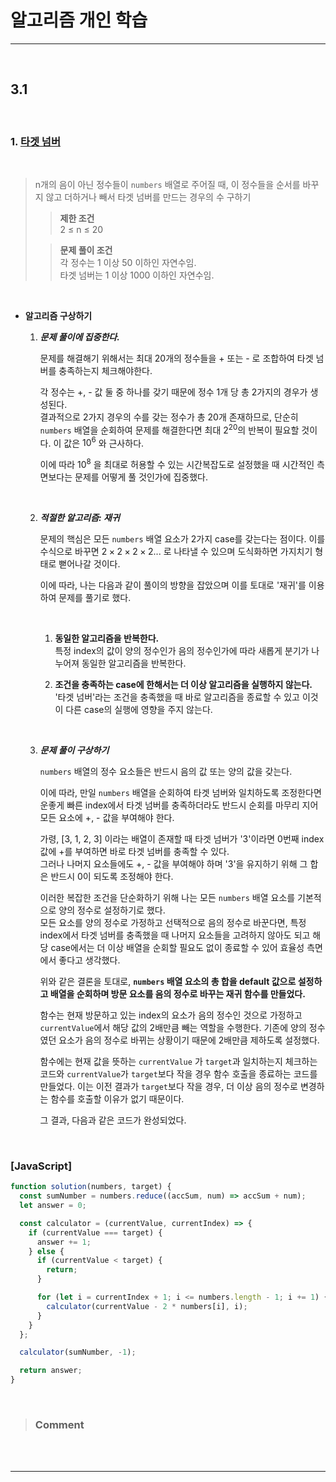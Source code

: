 # 알고리즘 개인 학습

---

<br>

## 3.1

<br>

### 1. [**타겟 넘버**](https://school.programmers.co.kr/learn/courses/30/lessons/43165)

<br>

> n개의 음이 아닌 정수들이 `numbers` 배열로 주어질 때, 이 정수들을 순서를 바꾸지 않고 더하거나 빼서 타겟 넘버를 만드는 경우의 수 구하기
>
> > **제한 조건**  
> > 2 ≤ n ≤ 20
>
> > **문제 풀이 조건**  
> > 각 정수는 1 이상 50 이하인 자연수임.  
> > 타겟 넘버는 1 이상 1000 이하인 자연수임.

<br>

- **알고리즘 구상하기**

  1.  **_문제 풀이에 집중한다._**

      문제를 해결해기 위해서는 최대 20개의 정수들을 + 또는 - 로 조합하여 타겟 넘버를 충족하는지 체크해야한다.

      각 정수는 +, - 값 둘 중 하나를 갖기 때문에 정수 1개 당 총 2가지의 경우가 생성된다.  
      결과적으로 2가지 경우의 수를 갖는 정수가 총 20개 존재하므로, 단순히 `numbers` 배열을 순회하여 문제를 해결한다면 최대 $2^{20}$의 반복이 필요할 것이다. 이 값은 $10^6$ 와 근사하다.

      이에 따라 $10^8$ 을 최대로 허용할 수 있는 시간복잡도로 설정했을 때 시간적인 측면보다는 문제를 어떻게 풀 것인가에 집중했다.

  <br>

  2.  **_적절한 알고리즘: 재귀_**

      문제의 핵심은 모든 `numbers` 배열 요소가 2가지 case를 갖는다는 점이다.
      이를 수식으로 바꾸면 $2 × 2 × 2 × 2 ...$ 로 나타낼 수 있으며 도식화하면 가지치기 형태로 뻗어나갈 것이다.

      이에 따라, 나는 다음과 같이 풀이의 방향을 잡았으며 이를 토대로 '재귀'를 이용하여 문제를 풀기로 했다.

      <br>

      1. **동일한 알고리즘을 반복한다.**  
         특정 index의 값이 양의 정수인가 음의 정수인가에 따라 새롭게 분기가 나누어져 동일한 알고리즘을 반복한다.

      2. **조건을 충족하는 case에 한해서는 더 이상 알고리즘을 실행하지 않는다.**  
         '타겟 넘버'라는 조건을 충족했을 때 바로 알고리즘을 종료할 수 있고 이것이 다른 case의 실행에 영향을 주지 않는다.

  <br>

  3.  **_문제 풀이 구상하기_**

      `numbers` 배열의 정수 요소들은 반드시 음의 값 또는 양의 값을 갖는다.

      이에 따라, 만일 `numbers` 배열을 순회하여 타겟 넘버와 일치하도록 조정한다면 운좋게 빠른 index에서 타겟 넘버를 충족하더라도 반드시 순회를 마무리 지어 모든 요소에 +, - 값을 부여해야 한다.

      가령, [3, 1, 2, 3] 이라는 배열이 존재할 때 타겟 넘버가 '3'이라면 0번째 index 값에 +를 부여하면 바로 타겟 넘버를 충족할 수 있다.  
      그러나 나머지 요소들에도 +, - 값을 부여해야 하며 '3'을 유지하기 위해 그 합은 반드시 0이 되도록 조정해야 한다.

      이러한 복잡한 조건을 단순화하기 위해 나는 모든 `numbers` 배열 요소를 기본적으로 양의 정수로 설정하기로 했다.  
      모든 요소를 양의 정수로 가정하고 선택적으로 음의 정수로 바꾼다면, 특정 index에서 타겟 넘버를 충족했을 때 나머지 요소들을 고려하지 않아도 되고 해당 case에서는 더 이상 배열을 순회할 필요도 없이 종료할 수 있어 효율성 측면에서 좋다고 생각했다.

      위와 같은 결론을 토대로, **`numbers` 배열 요소의 총 합을 default 값으로 설정하고 배열을 순회하며 방문 요소를 음의 정수로 바꾸는 재귀 함수를 만들었다.**

      함수는 현재 방문하고 있는 index의 요소가 음의 정수인 것으로 가정하고 `currentValue`에서 해당 값의 2배만큼 빼는 역할을 수행한다. 기존에 양의 정수였던 요소가 음의 정수로 바뀌는 상황이기 때문에 2배만큼 제하도록 설정했다.

      함수에는 현재 값을 뜻하는 `currentValue` 가 `target`과 일치하는지 체크하는 코드와 `currentValue`가 `target`보다 작을 경우 함수 호출을 종료하는 코드를 만들었다.
      이는 이전 결과가 `target`보다 작을 경우, 더 이상 음의 정수로 변경하는 함수를 호출할 이유가 없기 때문이다.

      그 결과, 다음과 같은 코드가 완성되었다.

<br>

### [JavaScript]

```javascript
function solution(numbers, target) {
  const sumNumber = numbers.reduce((accSum, num) => accSum + num);
  let answer = 0;

  const calculator = (currentValue, currentIndex) => {
    if (currentValue === target) {
      answer += 1;
    } else {
      if (currentValue < target) {
        return;
      }

      for (let i = currentIndex + 1; i <= numbers.length - 1; i += 1) {
        calculator(currentValue - 2 * numbers[i], i);
      }
    }
  };

  calculator(sumNumber, -1);

  return answer;
}
```

<br>

> ### **Comment**

<br>
<br>

---

<br>
